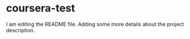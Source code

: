 # coursera-test

I am editing the README file. Adding some more details about the project description.

